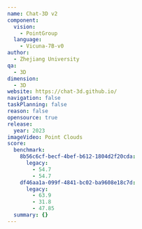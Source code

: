 ```yaml
---
name: Chat-3D v2
component:
  vision:
    - PointGroup
  language:
    - Vicuna-7B-v0
author:
  - Zhejiang University
qa:
  - 3D
dimension:
  - 3D
website: https://chat-3d.github.io/
navigation: false
taskPlanning: false
reason: false
opensource: true
release:
  year: 2023
imageVideo: Point Clouds
score:
  benchmark:
    8b56c6cf-becf-4bef-b612-1804d2f20cda:
      legacy:
        - 54.7
        - 54.7
    df46aa1a-099f-4841-bc02-ba9608e18c7d:
      legacy:
        - 63.9
        - 31.8
        - 47.85
  summary: {}
---
```

